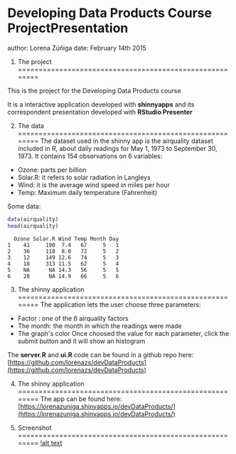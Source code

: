 Developing Data Products Course
ProjectPresentation
========================================================
author: Lorena Zúñiga
date: February 14th 2015

1. The project
========================================================

This is the project for the Developing Data Products course

It is a interactive application developed with 
**shinnyapps** and its correspondent presentation
developed with **RStudio Presenter**

2. The data 
========================================================
The dataset used in the shinny app is the airquality dataset included in R, about
daily readings for May 1, 1973 to September 30, 1973.
It contains 154 observations on 6 variables:

- Ozone: parts per billion
- Solar.R:  it refers to solar radiation in Langleys
- Wind:  it is the average wind speed in miles per hour
- Temp: Maximum daily temperature (Fahrenheit)

Some data:

```r
data(airquality)
head(airquality)
```

```
  Ozone Solar.R Wind Temp Month Day
1    41     190  7.4   67     5   1
2    36     118  8.0   72     5   2
3    12     149 12.6   74     5   3
4    18     313 11.5   62     5   4
5    NA      NA 14.3   56     5   5
6    28      NA 14.9   66     5   6
```

3. The shinny application
========================================================
 The application lets the user choose three parameters:
 - Factor : one of the 6 airquality factors
 - The month:  the month in which the readings were made
 - The graph's color
 Once choosed the value for each parameter, click the submit button and
 it will show an histogram
 
 The **server.R** and **ui.R** code can be found in a github repo here:
  [https://github.com/lorenazs/devDataProducts](https://github.com/lorenazs/devDataProducts)
 
4. The shinny application
========================================================
The app can be found here:
[https://lorenazuniga.shinyapps.io/devDataProducts/](https://lorenazuniga.shinyapps.io/devDataProducts/)

5. Screenshot
========================================================
 [!alt text](figures/fig.png)

